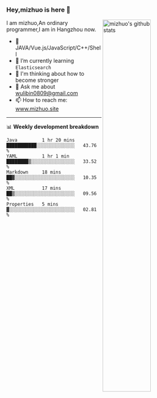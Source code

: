 ### Hey,mizhuo is here 👋

<img align="right" alt="mizhuo's github stats" width="50%" src="https://github-readme-stats.vercel.app/api?username=mizhuo&theme=tokyonight&show_icons=true">

I am mizhuo,An ordinary programmer,I am in Hangzhou now.

- 🔭 JAVA/Vue.js/JavaScript/C++/Shell
- 🌱 I’m currently learning `Elasticsearch`
- 🤔 I'm thinking about how to become stronger
- 💬 Ask me about wulibin0809@gmail.com
- 📫 How to reach me: www.mizhuo.site

---
📊 **Weekly development breakdown**

<!--START_SECTION:waka-->
```text
Java         1 hr 20 mins    ███████████░░░░░░░░░░░░░░   43.76 % 
YAML         1 hr 1 min      ████████▒░░░░░░░░░░░░░░░░   33.52 % 
Markdown     18 mins         ██▓░░░░░░░░░░░░░░░░░░░░░░   10.35 % 
XML          17 mins         ██▒░░░░░░░░░░░░░░░░░░░░░░   09.56 % 
Properties   5 mins          ▓░░░░░░░░░░░░░░░░░░░░░░░░   02.81 % 
```
<!--END_SECTION:waka-->
